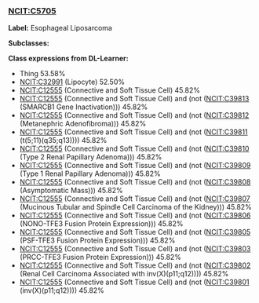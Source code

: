 
### [NCIT:C5705](http://purl.obolibrary.org/obo/NCIT_C5705)
**Label:** Esophageal Liposarcoma

**Subclasses:** 

**Class expressions from DL-Learner:**

- Thing 53.58%
- [NCIT:C32991](http://purl.obolibrary.org/obo/NCIT_C32991) (Lipocyte) 52.50%
- [NCIT:C12555](http://purl.obolibrary.org/obo/NCIT_C12555) (Connective and Soft Tissue Cell) 45.82%
- [NCIT:C12555](http://purl.obolibrary.org/obo/NCIT_C12555) (Connective and Soft Tissue Cell) and (not ([NCIT:C39813](http://purl.obolibrary.org/obo/NCIT_C39813) (SMARCB1 Gene Inactivation))) 45.82%
- [NCIT:C12555](http://purl.obolibrary.org/obo/NCIT_C12555) (Connective and Soft Tissue Cell) and (not ([NCIT:C39812](http://purl.obolibrary.org/obo/NCIT_C39812) (Metanephric Adenofibroma))) 45.82%
- [NCIT:C12555](http://purl.obolibrary.org/obo/NCIT_C12555) (Connective and Soft Tissue Cell) and (not ([NCIT:C39811](http://purl.obolibrary.org/obo/NCIT_C39811) (t(5;11)(q35;q13)))) 45.82%
- [NCIT:C12555](http://purl.obolibrary.org/obo/NCIT_C12555) (Connective and Soft Tissue Cell) and (not ([NCIT:C39810](http://purl.obolibrary.org/obo/NCIT_C39810) (Type 2 Renal Papillary Adenoma))) 45.82%
- [NCIT:C12555](http://purl.obolibrary.org/obo/NCIT_C12555) (Connective and Soft Tissue Cell) and (not ([NCIT:C39809](http://purl.obolibrary.org/obo/NCIT_C39809) (Type 1 Renal Papillary Adenoma))) 45.82%
- [NCIT:C12555](http://purl.obolibrary.org/obo/NCIT_C12555) (Connective and Soft Tissue Cell) and (not ([NCIT:C39808](http://purl.obolibrary.org/obo/NCIT_C39808) (Asymptomatic Mass))) 45.82%
- [NCIT:C12555](http://purl.obolibrary.org/obo/NCIT_C12555) (Connective and Soft Tissue Cell) and (not ([NCIT:C39807](http://purl.obolibrary.org/obo/NCIT_C39807) (Mucinous Tubular and Spindle Cell Carcinoma of the Kidney))) 45.82%
- [NCIT:C12555](http://purl.obolibrary.org/obo/NCIT_C12555) (Connective and Soft Tissue Cell) and (not ([NCIT:C39806](http://purl.obolibrary.org/obo/NCIT_C39806) (NONO-TFE3 Fusion Protein Expression))) 45.82%
- [NCIT:C12555](http://purl.obolibrary.org/obo/NCIT_C12555) (Connective and Soft Tissue Cell) and (not ([NCIT:C39805](http://purl.obolibrary.org/obo/NCIT_C39805) (PSF-TFE3 Fusion Protein Expression))) 45.82%
- [NCIT:C12555](http://purl.obolibrary.org/obo/NCIT_C12555) (Connective and Soft Tissue Cell) and (not ([NCIT:C39803](http://purl.obolibrary.org/obo/NCIT_C39803) (PRCC-TFE3 Fusion Protein Expression))) 45.82%
- [NCIT:C12555](http://purl.obolibrary.org/obo/NCIT_C12555) (Connective and Soft Tissue Cell) and (not ([NCIT:C39802](http://purl.obolibrary.org/obo/NCIT_C39802) (Renal Cell Carcinoma Associated with inv(X)(p11;q12)))) 45.82%
- [NCIT:C12555](http://purl.obolibrary.org/obo/NCIT_C12555) (Connective and Soft Tissue Cell) and (not ([NCIT:C39801](http://purl.obolibrary.org/obo/NCIT_C39801) (inv(X)(p11;q12)))) 45.82%


